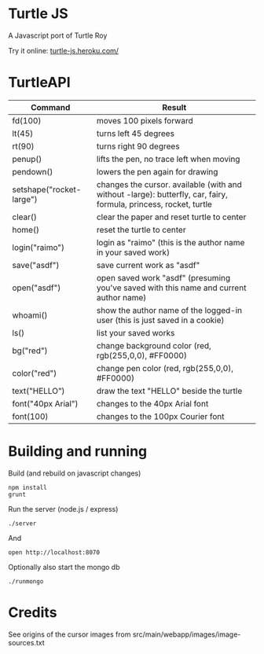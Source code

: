 # Turtle JS

A Javascript port of Turtle Roy

Try it online: [turtle-js.heroku.com/](http://turtle-js.heroku.com/)

# TurtleAPI

Command                     | Result
----------------------------|-------------------------------------------
fd(100)                     | moves 100 pixels forward
lt(45)                      | turns left 45 degrees
rt(90)                      | turns right 90 degrees
penup()                     | lifts the pen, no trace left when moving
pendown()                   | lowers the pen again for drawing
setshape("rocket-large")    | changes the cursor. available (with and without -large): butterfly, car, fairy, formula, princess, rocket, turtle
clear()                     | clear the paper and reset turtle to center
home()                      | reset the turtle to center
login("raimo")              | login as "raimo" (this is the author name in your saved work)
save("asdf")                | save current work as "asdf"
open("asdf")                | open saved work "asdf" (presuming you've saved with this name and current author name)
whoami()                    | show the author name of the logged-in user (this is just saved in a cookie)
ls()                        | list your saved works
bg("red")                   | change background color (red, rgb(255,0,0), #FF0000)
color("red")                | change pen color (red, rgb(255,0,0), #FF0000)
text("HELLO")               | draw the text "HELLO" beside the turtle
font("40px Arial")          | changes to the 40px Arial font
font(100)                   | changes to the 100px Courier font

# Building and running

Build (and rebuild on javascript changes)

    npm install
    grunt

Run the server (node.js / express)

    ./server

And

    open http://localhost:8070

Optionally also start the mongo db

    ./runmongo

# Credits

See origins of the cursor images from src/main/webapp/images/image-sources.txt
